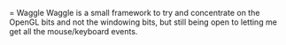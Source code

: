 = Waggle
Waggle is a small framework to try and concentrate on the OpenGL bits and not the windowing bits, but still being open to letting me get all the mouse/keyboard events.
